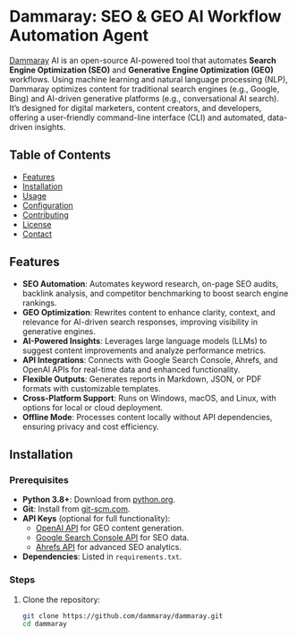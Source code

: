 # Dammaray: SEO & GEO AI Workflow Automation Agent

[Dammaray](https://www.dammaray.com/) AI is an open-source AI-powered tool that automates **Search Engine Optimization (SEO)** and **Generative Engine Optimization (GEO)** workflows. Using machine learning and natural language processing (NLP), Dammaray optimizes content for traditional search engines (e.g., Google, Bing) and AI-driven generative platforms (e.g., conversational AI search). It’s designed for digital marketers, content creators, and developers, offering a user-friendly command-line interface (CLI) and automated, data-driven insights.

## Table of Contents
- [Features](#features)
- [Installation](#installation)
- [Usage](#usage)
- [Configuration](#configuration)
- [Contributing](#contributing)
- [License](#license)
- [Contact](#contact)

## Features
- **SEO Automation**: Automates keyword research, on-page SEO audits, backlink analysis, and competitor benchmarking to boost search engine rankings.
- **GEO Optimization**: Rewrites content to enhance clarity, context, and relevance for AI-driven search responses, improving visibility in generative engines.
- **AI-Powered Insights**: Leverages large language models (LLMs) to suggest content improvements and analyze performance metrics.
- **API Integrations**: Connects with Google Search Console, Ahrefs, and OpenAI APIs for real-time data and enhanced functionality.
- **Flexible Outputs**: Generates reports in Markdown, JSON, or PDF formats with customizable templates.
- **Cross-Platform Support**: Runs on Windows, macOS, and Linux, with options for local or cloud deployment.
- **Offline Mode**: Processes content locally without API dependencies, ensuring privacy and cost efficiency.

## Installation

### Prerequisites
- **Python 3.8+**: Download from [python.org](https://www.python.org/downloads/).
- **Git**: Install from [git-scm.com](https://git-scm.com/downloads).
- **API Keys** (optional for full functionality):
  - [OpenAI API](https://platform.openai.com/account/api-keys) for GEO content generation.
  - [Google Search Console API](https://developers.google.com/webmaster-tools) for SEO data.
  - [Ahrefs API](https://ahrefs.com/api) for advanced SEO analytics.
- **Dependencies**: Listed in `requirements.txt`.

### Steps
1. Clone the repository:
   ```bash
   git clone https://github.com/dammaray/dammaray.git
   cd dammaray
